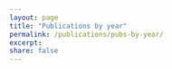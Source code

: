 ```yaml
---
layout: page
title: "Publications by year"
permalink: /publications/pubs-by-year/
excerpt:
share: false
---
```

